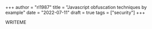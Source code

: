 +++
author = "rl1987"
title = "Javascript obfuscation techniques by example"
date = "2022-07-11"
draft = true
tags = ["security"]
+++

WRITEME


